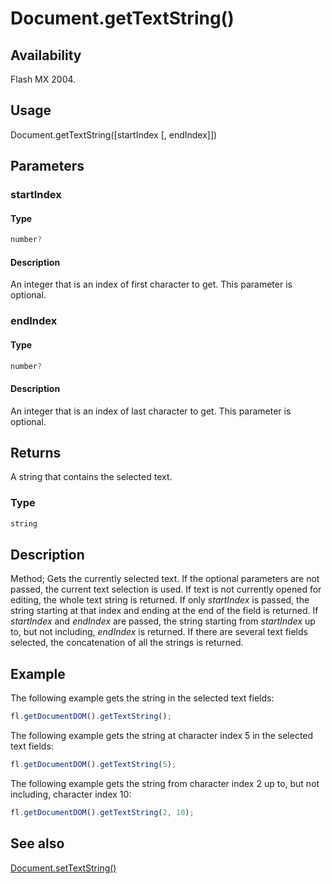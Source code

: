 # Document.getTextString()

## Availability

Flash MX 2004.

## Usage

Document.getTextString([startIndex [, endIndex]])

## Parameters

### **startIndex**

#### Type

```typescript
number?
```

#### Description

An integer that is an index of first character to get. This parameter is optional.

### **endIndex**

#### Type

```typescript
number?
```

#### Description

An integer that is an index of last character to get. This parameter is optional.

## Returns

A string that contains the selected text.

### Type

```typescript
string
```

## Description

Method; Gets the currently selected text. If the optional parameters are not passed, the current text selection is used. If text is not currently opened for editing, the whole text string is returned. If only *startIndex* is passed, the string starting at that index and ending at the end of the field is returned. If *startIndex* and *endIndex* are passed, the string starting from *startIndex* up to, but not including, *endIndex* is returned.
If there are several text fields selected, the concatenation of all the strings is returned.

## Example

The following example gets the string in the selected text fields:

```javascript
fl.getDocumentDOM().getTextString();
```

The following example gets the string at character index 5 in the selected text fields:

```javascript
fl.getDocumentDOM().getTextString(5);
```

The following example gets the string from character index 2 up to, but not including, character index 10:

```javascript
fl.getDocumentDOM().getTextString(2, 10);
```

## See also

[Document.setTextString()](../Document_object/Document9908.md)
